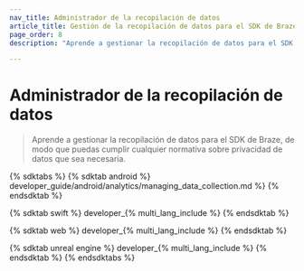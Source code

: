 ```yaml
---
nav_title: Administrador de la recopilación de datos
article_title: Gestión de la recopilación de datos para el SDK de Braze
page_order: 8
description: "Aprende a gestionar la recopilación de datos para el SDK de Braze."

---
```


# Administrador de la recopilación de datos

> Aprende a gestionar la recopilación de datos para el SDK de Braze, de modo que puedas cumplir cualquier normativa sobre privacidad de datos que sea necesaria.

{% sdktabs %}
{% sdktab android %}
 developer_guide/android/analytics/managing_data_collection.md %}
{% endsdktab %}

{% sdktab swift %}
 developer_{% multi_lang_include %}
{% endsdktab %}

{% sdktab web %}
 developer_{% multi_lang_include %}
{% endsdktab %}

{% sdktab unreal engine %}
 developer_{% multi_lang_include %}
{% endsdktab %}
{% endsdktabs %}
